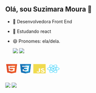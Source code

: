 ## Olá, sou Suzimara Moura 👋





- 🔭 Desenvolvedora Front End
- 🌱 Estudando react
- 😄 Pronomes: ela/dela.

  <div>
     <a href="https://beacons.ai/SuzimaraMoura"></a> 
     <img heitght="180em" src="https://github-readme-stats.vercel.app/api?username=SuzimaraMoura&show_icons=true&theme-dark&include_all_commits=true&count_private-true" />
     <img heitght="180em" src="https://github-readme-stats.vercel.app/api/top-langs/?username=SuzimaraMoura&layout-compact&langs_count-16&theme-dark"/>
  </div>


<div style="display: inline_block"><br>
   <img align="center" alt="logo-HTML" height="30" width="40" src="https://raw.githubusercontent.com/devicons/devicon/master/icons/html5/html5-original.svg">
   <img align="center" alt="logo-CSS" height="30" width="40" src="https://raw.githubusercontent.com/devicons/devicon/master/icons/css3/css3-original.svg">
   <img align="center" alt="logo-Js" height="30" width="40" src="https://raw.githubusercontent.com/devicons/devicon/master/icons/javascript/javascript-plain.svg">
   <img align="center" alt="logo-React" height="30" width="40" src="https://raw.githubusercontent.com/devicons/devicon/master/icons/react/react-original.svg">
  
 
</div>

##

<div> 

  <a href = "mailto:suzi.moura.ramalho@gmail.com"><img src="https://img.shields.io/badge/-Gmail-%23333?style=for-the-badge&logo=gmail&logoColor=white" target="_blank"></a>
  <a href="https://www.linkedin.com//in/suzimara-ramalho-b404b4177/" target="_blank"><img src="https://img.shields.io/badge/-LinkedIn-%230077B5?style=for-the-badge&logo=linkedin&logoColor=white" target="_blank"></a> 
  
</div>
